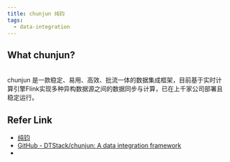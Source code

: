 ```yaml
---
title: chunjun 纯钧
tags:
  - data-integration
---
```


## What chunjun?
\
chunjun 是一款稳定、易用、高效、批流一体的数据集成框架，目前基于实时计算引擎Flink实现多种异构数据源之间的数据同步与计算，已在上千家公司部署且稳定运行。



## Refer Link

- [纯钧](https://dtstack.github.io/chunjun)
- [GitHub - DTStack/chunjun: A data integration framework](https://github.com/DTStack/chunjun)
- 